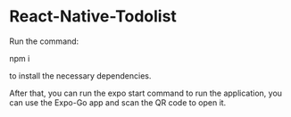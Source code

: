 # React-Native-Todolist

Run the command: 

npm i

to install the necessary dependencies.

After that, you can run the expo start command to run the application, you can use the Expo-Go app and scan the QR code to open it.